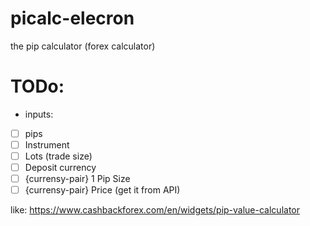 # picalc-elecron
the pip calculator (forex calculator)

# TODo:

- inputs:
- [ ] pips
- [ ] Instrument
- [ ] Lots (trade size)
- [ ] Deposit currency
- [ ] {currensy-pair} 1 Pip Size
- [ ] {currensy-pair} Price (get it from API)

like: <https://www.cashbackforex.com/en/widgets/pip-value-calculator>